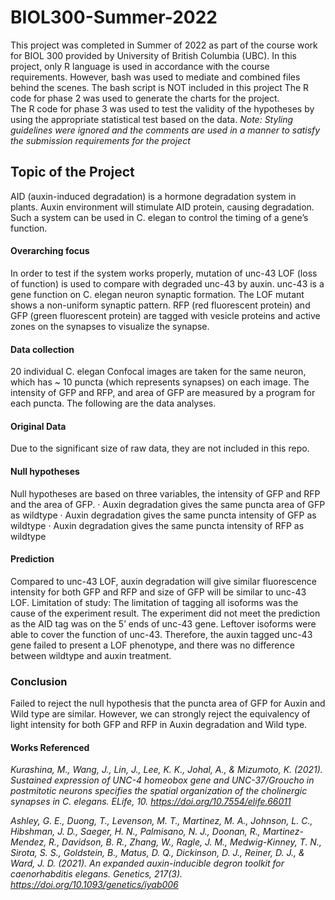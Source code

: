 # BIOL300-Summer-2022

This project was completed in Summer of 2022 as part of the course work for BIOL 300 provided by University of British Columbia (UBC).
In this project, only R language is used in accordance with the course requirements. However, bash was used to mediate and combined files behind the scenes. The bash script is NOT included in this project 
The R code for phase 2 was used to generate the charts for the project.  
The R code for phase 3 was used to test the validity of the hypotheses by using the appropriate statistical test based on the data. 
*Note: Styling guidelines were ignored and the comments are used in a manner to satisfy the submission requirements for the project*

## Topic of the Project
AID (auxin-induced degradation) is a hormone degradation system in plants. Auxin environment will stimulate AID protein, causing degradation. Such a system can be used in C. elegan to control the timing of a gene’s function. 

#### Overarching focus
In order to test if the system works properly, mutation of unc-43 LOF (loss of function) is used to compare with degraded unc-43 by auxin. unc-43 is a gene function on C. elegan neuron synaptic formation. The LOF mutant shows a non-uniform synaptic pattern. RFP (red fluorescent protein) and GFP (green fluorescent protein) are tagged with vesicle proteins and active zones on the synapses to visualize the synapse.

#### Data collection
20 individual C. elegan Confocal images are taken for the same neuron, which has ~ 10 puncta (which represents synapses) on each image. The intensity of GFP and RFP, and area of GFP are measured by a program for each puncta. The following are the data analyses.

#### Original Data
Due to the significant size of raw data, they are not included in this repo. 

#### Null hypotheses
Null hypotheses are based on three variables, the intensity of GFP and RFP and the area of GFP.
· Auxin degradation gives the same puncta area of GFP as wildtype
· Auxin degradation gives the same puncta intensity of GFP as wildtype
· Auxin degradation gives the same puncta intensity of RFP as wildtype

#### Prediction
Compared to unc-43 LOF, auxin degradation will give similar fluorescence intensity for both GFP and RFP and size of GFP will be similar to unc-43 LOF.
Limitation of study: The limitation of tagging all isoforms was the cause of the experiment result. The experiment did not meet the prediction as the AID tag was on the 5’ ends of unc-43 gene. Leftover isoforms were able to cover the function of unc-43. Therefore, the auxin tagged unc-43 gene failed to present a LOF phenotype, and there was no difference between wildtype and auxin treatment.

### Conclusion
Failed to reject the null hypothesis that the puncta area of GFP for Auxin and Wild type are similar. However, we can strongly reject the equivalency of light intensity for both GFP and RFP in Auxin degradation and Wild type.

#### Works Referenced
*Kurashina, M., Wang, J., Lin, J., Lee, K. K., Johal, A., & Mizumoto, K. (2021). Sustained expression of UNC-4 homeobox gene and UNC-37/Groucho in postmitotic neurons specifies the spatial organization of the cholinergic synapses in C. elegans. ELife, 10. https://doi.org/10.7554/elife.66011*

*Ashley, G. E., Duong, T., Levenson, M. T., Martinez, M. A., Johnson, L. C., Hibshman, J. D., Saeger, H. N., Palmisano, N. J., Doonan, R., Martinez-Mendez, R., Davidson, B. R., Zhang, W., Ragle, J. M., Medwig-Kinney, T. N., Sirota, S. S., Goldstein, B., Matus, D. Q., Dickinson, D. J., Reiner, D. J., & Ward, J. D. (2021). An expanded auxin-inducible degron toolkit for caenorhabditis elegans. Genetics, 217(3). https://doi.org/10.1093/genetics/iyab006*

